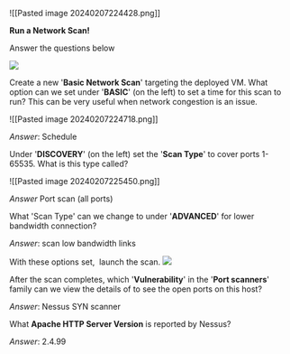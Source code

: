 ![[Pasted image 20240207224428.png]]

**Run a Network Scan!**﻿  

Answer the questions below

![](https://i.imgur.com/6bToUK9.png)

Create a new '**Basic Network Scan**' targeting the deployed VM. What option can we set under '**BASIC**' (on the left) to set a time for this scan to run? This can be very useful when network congestion is an issue.

![[Pasted image 20240207224718.png]]

*Answer*: Schedule


Under '**DISCOVERY**' (on the left) set the '**Scan Type**' to cover ports 1-65535. What is this type called?

![[Pasted image 20240207225450.png]]

*Answer* Port scan (all ports)

What 'Scan Type' can we change to under '**ADVANCED**' for lower bandwidth connection?

*Answer*: scan low bandwidth links

With these options set,  launch the scan. ![](https://i.imgur.com/SnrCDg8.png)  

After the scan completes, which '**Vulnerability**' in the '**Port scanners**' family can we view the details of to see the open ports on this host?

*Answer*: Nessus SYN scanner

What **Apache HTTP Server Version** is reported by Nessus?

*Answer*: 2.4.99
